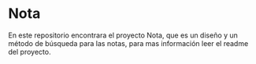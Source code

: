# Nota
En este repositorio encontrara el proyecto Nota, que es un diseño y un método de búsqueda para las notas, para mas información leer el readme del proyecto.
